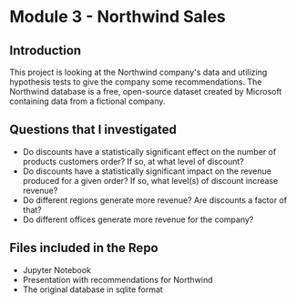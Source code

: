 
# Module 3 -  Northwind Sales

## Introduction

This project is looking at the Northwind company's data and utilizing hypothesis tests to give the company some recommendations.  The Northwind database is a free, open-source dataset created by Microsoft containing data from a fictional company.

## Questions that I investigated

* Do discounts have a statistically significant effect on the number of products customers order?  If so, at what level of discount?
* Do discounts have a statistically significant impact on the revenue produced for a given order?  If so, what level(s) of discount increase revenue?
* Do different regions generate more revenue?  Are discounts a factor of that?
* Do different offices generate more revenue for the company?


## Files included in the Repo
* Jupyter Notebook
* Presentation with recommendations for Northwind
* The original database in sqlite format
